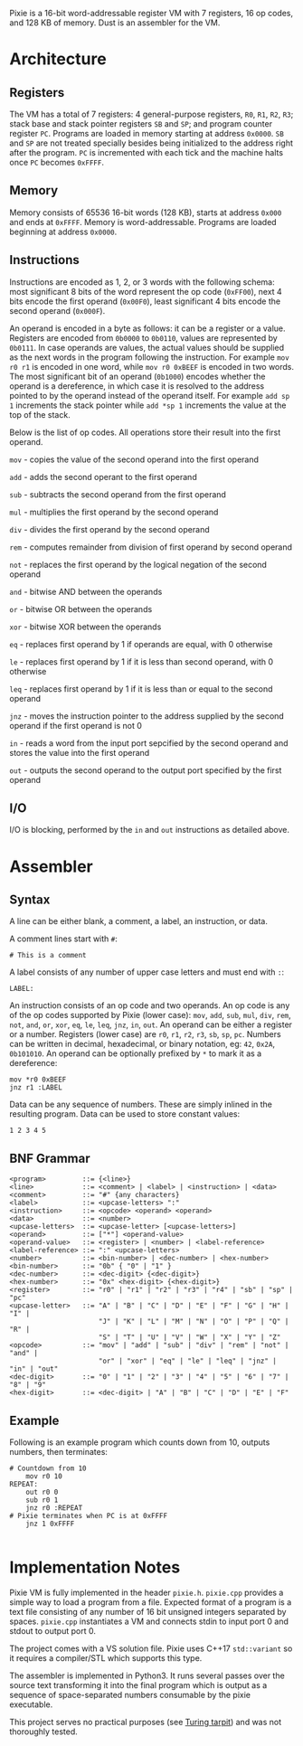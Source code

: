 Pixie is a 16-bit word-addressable register VM with 7 registers, 16 op codes, and 128 KB of memory. Dust is an assembler for the VM.

# Architecture

## Registers

The VM has a total of 7 registers: 4 general-purpose registers, `R0`, `R1`, `R2`, `R3`; stack base and stack pointer registers `SB` and `SP`; and program counter register `PC`. Programs are loaded in memory starting at address `0x0000`. `SB` and `SP` are not treated specially besides being initialized to the address right after the program. `PC` is incremented with each tick and the machine halts once `PC` becomes `0xFFFF`.

## Memory

Memory consists of 65536 16-bit words (128 KB), starts at address `0x000` and ends at `0xFFFF`. Memory is word-addressable. Programs are loaded beginning at address `0x0000`.

## Instructions

Instructions are encoded as 1, 2, or 3 words with the following schema: most significant 8 bits of the word represent the op code (`0xFF00`), next 4 bits encode the first operand (`0x00F0`), least significant 4 bits encode the second operand (`0x000F`).

An operand is encoded in a byte as follows: it can be a register or a value. Registers are encoded from `0b0000` to `0b0110`, values are represented by `0b0111`. In case operands are values, the actual values should be supplied as the next words in the program following the instruction. For example `mov r0 r1` is encoded in one word, while `mov r0 0xBEEF` is encoded in two words. The most significant bit of an operand (`0b1000`) encodes whether the operand is a dereference, in which case it is resolved to the address pointed to by the operand instead of the operand itself. For example `add sp 1` increments the stack pointer while `add *sp 1` increments the value at the top of the stack.

Below is the list of op codes. All operations store their result into the first operand.

`mov` - copies the value of the second operand into the first operand

`add` - adds the second operant to the first operand

`sub` - subtracts the second operand from the first operand

`mul` - multiplies the first operand by the second operand

`div` - divides the first operand by the second operand

`rem` - computes remainder from division of first operand by second operand

`not` - replaces the first operand by the logical negation of the second operand

`and` - bitwise AND between the operands

`or` - bitwise OR between the operands

`xor` - bitwise XOR between the operands

`eq` - replaces first operand by 1 if operands are equal, with 0 otherwise

`le` - replaces first operand by 1 if it is less than second operand, with 0 otherwise

`leq` - replaces first operand by 1 if it is less than or equal to the second operand

`jnz` - moves the instruction pointer to the address supplied by the second operand if the first operand is not 0

`in` - reads a word from the input port sepcified by the second operand and stores the value into the first operand

`out` - outputs the second operand to the output port specified by the first operand

## I/O

I/O is blocking, performed by the `in` and `out` instructions as detailed above.

# Assembler

## Syntax

A line can be either blank, a comment, a label, an instruction, or data. 

A comment lines start with `#`:

```
# This is a comment
```

A label consists of any number of upper case letters and must end with `:`:

```
LABEL:
```

An instruction consists of an op code and two operands. An op code is any of the op codes supported by Pixie (lower case): `mov`, `add`, `sub`, `mul`, `div`, `rem`, `not`, `and`, `or`, `xor`, `eq`, `le`, `leq`, `jnz`, `in`, `out`. 
An operand can be either a register or a number. Registers (lower case) are `r0`, `r1`, `r2`, `r3`, `sb`, `sp`, `pc`. Numbers can be written in decimal, hexadecimal, or binary notation, eg: `42`, `0x2A`, `0b101010`. An operand can be optionally prefixed by `*` to mark it as a dereference:

```
mov *r0 0xBEEF
jnz r1 :LABEL
```

Data can be any sequence of numbers. These are simply inlined in the resulting program. Data can be used to store constant values:

```
1 2 3 4 5
```

## BNF Grammar
```
<program>         ::= {<line>}
<line>            ::= <comment> | <label> | <instruction> | <data>
<comment>         ::= "#" {any characters}
<label>           ::= <upcase-letters> ":"
<instruction>     ::= <opcode> <operand> <operand>
<data>            ::= <number>
<upcase-letters>  ::= <upcase-letter> [<upcase-letters>]
<operand>         ::= ["*"] <operand-value>
<operand-value>   ::= <register> | <number> | <label-reference>
<label-reference> ::= ":" <upcase-letters>
<number>          ::= <bin-number> | <dec-number> | <hex-number>
<bin-number>      ::= "0b" { "0" | "1" }
<dec-number>      ::= <dec-digit> {<dec-digit>}
<hex-number>      ::= "0x" <hex-digit> {<hex-digit>}
<register>        ::= "r0" | "r1" | "r2" | "r3" | "r4" | "sb" | "sp" | "pc"
<upcase-letter>   ::= "A" | "B" | "C" | "D" | "E" | "F" | "G" | "H" | "I" | 
                      "J" | "K" | "L" | "M" | "N" | "O" | "P" | "Q" | "R" | 
                      "S" | "T" | "U" | "V" | "W" | "X" | "Y" | "Z"
<opcode>          ::= "mov" | "add" | "sub" | "div" | "rem" | "not" | "and" |
                      "or" | "xor" | "eq" | "le" | "leq" | "jnz" | "in" | "out"
<dec-digit>       ::= "0" | "1" | "2" | "3" | "4" | "5" | "6" | "7" | "8" | "9"   
<hex-digit>       ::= <dec-digit> | "A" | "B" | "C" | "D" | "E" | "F"
```

## Example

Following is an example program which counts down from 10, outputs numbers, then terminates:

```
# Countdown from 10
    mov r0 10
REPEAT:
    out r0 0
    sub r0 1
    jnz r0 :REPEAT
# Pixie terminates when PC is at 0xFFFF
    jnz 1 0xFFFF
    
```

# Implementation Notes

Pixie VM is fully implemented in the header `pixie.h`. `pixie.cpp` provides a simple way to load a program from a file. Expected format of a program is a text file consisting of any number of 16 bit unsigned integers separated by spaces. `pixie.cpp` instantiates a VM and connects stdin to input port 0 and stdout to output port 0.

The project comes with a VS solution file. Pixie uses C++17 `std::variant` so it requires a compiler/STL which supports this type.

The assembler is implemented in Python3. It runs several passes over the source text transforming it into the final program which is output as a sequence of space-separated numbers consumable by the pixie executable.

This project serves no practical purposes (see [Turing tarpit](https://en.wikipedia.org/wiki/Turing_tarpit)) and was not thoroughly tested.
